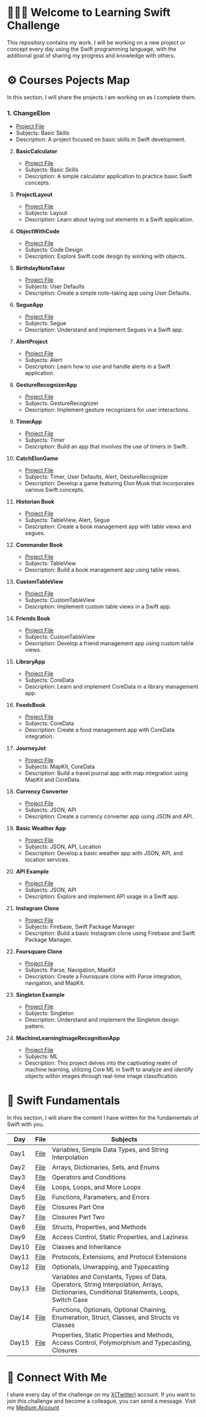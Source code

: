 
# 👨🏻‍💻 Welcome to Learning Swift Challenge 

This repository contains my work. I will be working on a new project or concept every day using the Swift programming language, with the additional goal of sharing my progress and knowledge with others.

# ⚙️ Courses Pojects Map 
In this section, I will share the projects I am working on as I complete them.
### 1. **ChangeElon**
   - [Project File](https://github.com/ahmettunahanbekdas/LearningSwift/tree/main/Project%202-%20ChangeElon)
   - Subjects: Basic Skills
   - Description: A project focused on basic skills in Swift development.

2. **BasicCalculator**
   - [Project File](https://github.com/ahmettunahanbekdas/LearningSwift/tree/main/Project%201-%20Calculator)
   - Subjects: Basic Skills
   - Description: A simple calculator application to practice basic Swift concepts.

3. **ProjectLayout**
   - [Project File](https://github.com/ahmettunahanbekdas/LearningSwift/tree/main/Project%203-%20ProjectLayout)
   - Subjects: Layout
   - Description: Learn about laying out elements in a Swift application.

4. **ObjectWithCode**
   - [Project File](https://github.com/ahmettunahanbekdas/LearningSwift/tree/main/Project%204-%20ObjectWithCode)
   - Subjects: Code Design
   - Description: Explore Swift code design by working with objects.

5. **BirthdayNoteTaker**
   - [Project File](https://github.com/ahmettunahanbekdas/LearningSwift/tree/main/Project%205-%20BirthdayNoteTaker)
   - Subjects: User Defaults
   - Description: Create a simple note-taking app using User Defaults.

6. **SegueApp**
   - [Project File](https://github.com/ahmettunahanbekdas/LearningSwift/tree/main/Project%206-%20SegueApp)
   - Subjects: Segue
   - Description: Understand and implement Segues in a Swift app.

7. **AlertProject**
   - [Project File](https://github.com/ahmettunahanbekdas/LearningSwift/tree/main/Project%207-%20AlertProject)
   - Subjects: Alert
   - Description: Learn how to use and handle alerts in a Swift application.

8. **GestureRecognizerApp**
   - [Project File](https://github.com/ahmettunahanbekdas/LearningSwift/tree/main/Project%208-%20GestureRecognizerApp)
   - Subjects: GestureRecognizer
   - Description: Implement gesture recognizers for user interactions.

9. **TimerApp**
   - [Project File](https://github.com/ahmettunahanbekdas/LearningSwift/tree/main/Project%209-%20Timer%20Project)
   - Subjects: Timer
   - Description: Build an app that involves the use of timers in Swift.

10. **CatchElonGame**
    - [Project File](https://github.com/ahmettunahanbekdas/LearningSwift/tree/main/Project%2010-%20CatchElon)
    - Subjects: Timer, User Defaults, Alert, GestureRecognizer
    - Description: Develop a game featuring Elon Musk that incorporates various Swift concepts.

11. **Historian Book**
    - [Project File](https://github.com/ahmettunahanbekdas/LearningSwift/tree/main/Project%2011-%20HistorianBook%20)
    - Subjects: TableView, Alert, Segue
    - Description: Create a book management app with table views and segues.

12. **Commander Book**
    - [Project File](https://github.com/ahmettunahanbekdas/LearningSwift/tree/main/Project%2012-%20CommanderBook)
    - Subjects: TableView
    - Description: Build a book management app using table views.

13. **CustomTableView**
    - [Project File](https://github.com/ahmettunahanbekdas/LearningSwift/tree/main/Project%2013-%20CustomTableView)
    - Subjects: CustomTableView
    - Description: Implement custom table views in a Swift app.

14. **Friends Book**
    - [Project File](https://github.com/ahmettunahanbekdas/LearningSwift/tree/main/Project%2014-%20FriendsBook)
    - Subjects: CustomTableView
    - Description: Develop a friend management app using custom table views.

15. **LibraryApp**
    - [Project File](https://github.com/ahmettunahanbekdas/LearningSwift/tree/main/Project%2015-%20LibraryApp)
    - Subjects: CoreData
    - Description: Learn and implement CoreData in a library management app.

16. **FoodsBook**
    - [Project File](https://github.com/ahmettunahanbekdas/LearningSwift/tree/main/Project%2016-%20FoodsBook)
    - Subjects: CoreData
    - Description: Create a food management app with CoreData integration.

17. **JourneyJot**
    - [Project File](https://github.com/ahmettunahanbekdas/LearningSwift/tree/main/Project%2017-%20JourneyJot)
    - Subjects: MapKit, CoreData
    - Description: Build a travel journal app with map integration using MapKit and CoreData.

18. **Currency Converter**
    - [Project File](https://github.com/ahmettunahanbekdas/LearningSwift/tree/main/Project%2018-%20CurrencyConverter)
    - Subjects: JSON, API
    - Description: Create a currency converter app using JSON and API.

19. **Basic Weather App**
    - [Project File](https://github.com/ahmettunahanbekdas/LearningSwift/tree/main/Project%2019-%20BasicWeatherApp)
    - Subjects: JSON, API, Location
    - Description: Develop a basic weather app with JSON, API, and location services.

20. **API Example**
    - [Project File](https://github.com/ahmettunahanbekdas/LearningSwift/tree/main/Project%2020-%20APIexample)
    - Subjects: JSON, API
    - Description: Explore and implement API usage in a Swift app.

21. **Instagram Clone**
    - [Project File](https://github.com/ahmettunahanbekdas/LearningSwift/tree/main/Project%2021-%20BasicInstagramClone)
    - Subjects: Firebase, Swift Package Manager
    - Description: Build a basic Instagram clone using Firebase and Swift Package Manager.

22. **Foursquare Clone**
    - [Project File](https://github.com/ahmettunahanbekdas/LearningSwift/tree/main/Project%2022-%20FoursquareClone)
    - Subjects: Parse, Navigation, MapKit
    - Description: Create a Foursquare clone with Parse integration, navigation, and MapKit.

23. **Singleton Example**
    - [Project File](https://github.com/ahmettunahanbekdas/LearningSwift/tree/main/Project%2023-%20SingletonExample)
    - Subjects: Singleton
    - Description: Understand and implement the Singleton design pattern.

24. **MachineLearningImageRecognitionApp**
    - [Project File](https://github.com/ahmettunahanbekdas/LearningSwift/tree/main/Project%2024-%20MachineLearningImage)
    - Subjects: ML
    - Description: This project delves into the captivating realm of machine learning, utilizing Core ML in Swift to analyze and identify objects within images through real-time                     image classification.
       
# 📖 Swift Fundamentals
In this section, I will share the content I have written for the fundamentals of Swift with you.

| Day | File | Subjects |
| --- | ---- | -------- |
| Day1 | [File](https://github.com/ahmettunahanbekdas/LearningSwift/blob/main/Introduction%20to%20Swift/Day2(%20arrays%2C%20dictionaries%2C%20sets%2C%20and%20enums).md) | Variables, Simple Data Types, and String Interpolation|
| Day2 | [File](https://github.com/ahmettunahanbekdas/LearningSwift/blob/main/Introduction%20to%20Swift/Day2(%20arrays%2C%20dictionaries%2C%20sets%2C%20and%20enums).md) | Arrays, Dictionaries, Sets, and Enums |
| Day3 | [File](https://github.com/ahmettunahanbekdas/LearningSwift/blob/main/Introduction%20to%20Swift/Day3(operators%20and%20conditions).md) | Operators and Conditions |
| Day4 | [File](https://github.com/ahmettunahanbekdas/LearningSwift/blob/main/Introduction%20to%20Swift/Day4(loops).md) | Loops, Loops, and More Loops |
| Day5 | [File](https://github.com/ahmettunahanbekdas/LearningSwift/blob/main/Introduction%20to%20Swift/Day5(functions%2C%20parameters%2C%20and%20errors).md) | Functions, Parameters, and Errors |
| Day6 | [File](https://github.com/ahmettunahanbekdas/LearningSwift/blob/main/Introduction%20to%20Swift/Day6(closures%20part%20one).md) | Closures Part One |
| Day7 | [File](https://github.com/ahmettunahanbekdas/LearningSwift/blob/main/Introduction%20to%20Swift/Day7(closures%20part%20two).md) | Closures Part Two |
| Day8 | [File](https://github.com/ahmettunahanbekdas/LearningSwift/blob/main/Introduction%20to%20Swift/Day8(struct%20part%20one).md) | Structs, Properties, and Methods |
| Day9 | [File](https://github.com/ahmettunahanbekdas/LearningSwift/blob/main/Introduction%20to%20Swift/Day9(structs%20part%20two%20).md) | Access Control, Static Properties, and Laziness |
| Day10| [File](https://github.com/ahmettunahanbekdas/LearningSwift/blob/main/Introduction%20to%20Swift/Day9(structs%20part%20two%20).md) | Classes and Inheritance |
| Day11| [File](https://github.com/ahmettunahanbekdas/LearningSwift/blob/main/Introduction%20to%20Swift/Day11(protocols%2C%20extensions%2C%20and%20protocol%20extensions).md) | Protocols, Extensions, and Protocol Extensions |
| Day12| [File](https://github.com/ahmettunahanbekdas/LearningSwift/blob/main/Introduction%20to%20Swift/Day12(optionals%2C%20unwrapping%2C%20and%20typecasting).md) | Optionals, Unwrapping, and Typecasting |
| Day13| [File](https://github.com/ahmettunahanbekdas/LearningSwift/blob/main/Introduction%20to%20Swift/Day13(Summary1).md) | Variables and Constants, Types of Data, Operators, String Interpolation, Arrays, Dictionaries, Conditional Statements, Loops, Switch Case |
| Day14| [File](https://github.com/ahmettunahanbekdas/LearningSwift/blob/main/Introduction%20to%20Swift/Day14(Summary2).md) | Functions, Optionals, Optional Chaining, Enumeration, Struct, Classes, and Structs vs Classes |
| Day15| [File](https://github.com/ahmettunahanbekdas/LearningSwift/blob/main/Introduction%20to%20Swift/Day15(Summary3).md) | Properties, Static Properties and Methods, Access Control, Polymorphism and Typecasting, Closures |

# 🫡 Connect With Me
I share every day of the challenge on my [X(Twitter)](https://twitter.com/tunahanbekdass) account. If you want to join this challenge and become a colleague, you can send a message.
Visit my [Medium Account](https://medium.com/@tunahanbekdas) 
